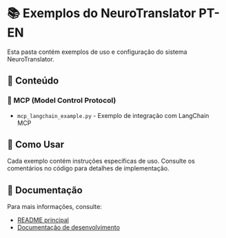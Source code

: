 # 📚 Exemplos do NeuroTranslator PT-EN

Esta pasta contém exemplos de uso e configuração do sistema NeuroTranslator.

## 📁 Conteúdo

### 🔧 MCP (Model Control Protocol)
- `mcp_langchain_example.py` - Exemplo de integração com LangChain MCP

## 🚀 Como Usar

Cada exemplo contém instruções específicas de uso. Consulte os comentários no código para detalhes de implementação.

## 📖 Documentação

Para mais informações, consulte:
- [README principal](../README.md)
- [Documentação de desenvolvimento](../docs/README_DEVELOPMENT.md)